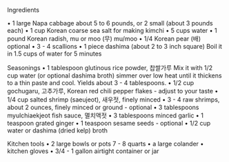 Ingredients

•	 1 large Napa cabbage about 5 to 6 pounds, or 2 small (about 3 pounds each)
•	 1 cup Korean coarse sea salt for making kimchi
•	 5 cups water
•	 1 pound Korean radish, mu or moo (무) mu/moo
•	 1/4 Korean pear (배) optional
•	 3 - 4 scallions
•	 1 piece dashima (about 2 to 3 inch square) Boil it in 1.5 cups of water for 5 minutes

Seasonings
•	 1 tablespoon glutinous rice powder, 찹쌀가루 Mix it with 1/2 cup water (or optional dashima broth) simmer over low heat until it thickens to a thin paste and cool. Yields about 3 - 4 tablespoons.
•	 1/2 cup gochugaru, 고추가루, Korean red chili pepper flakes - adjust to your taste
•	 1/4 cup salted shrimp (saeujeot), 새우젓, finely minced
•	 3 - 4 raw shrimps, about 2 ounces, finely minced or ground - optional
•	 3 tablespoons myulchiaekjeot fish sauce, 멸치액젓
•	 3 tablespoons minced garlic
•	 1 teaspoon grated ginger
•	 1 teaspoon sesame seeds - optional
•	 1/2 cup water or dashima (dried kelp) broth

Kitchen tools
•	 2 large bowls or pots 7 - 8 quarts
•	 a large colander
•	 kitchen gloves
•	 3/4 - 1 gallon airtight container or jar
